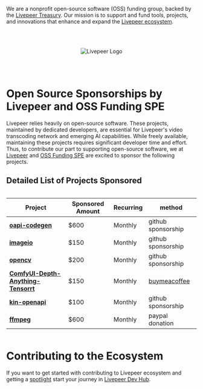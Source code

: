 We are a nonprofit open-source software (OSS) funding group, backed by the [Livepeer Treasury](https://explorer.livepeer.org/treasury/39549981365616941647238744664851111817074961843443607299795325625311288410936). Our mission is to support and fund tools, projects, and innovations that enhance and expand the [Livepeer ecosystem](https://www.livepeer.org/).

<br><br>
<p align="center">
  <img src="https://github.com/user-attachments/assets/7e3dde1d-7388-4b8e-8e42-dcf101420421" alt="Livepeer Logo">
</p>

<br><br>

# Open Source Sponsorships by Livepeer and OSS Funding SPE

Livepeer relies heavily on open-source software. These projects, maintained by dedicated developers, are essential for Livepeer's video transcoding network and emerging AI capabilities. While freely available, maintaining these projects requires significant developer time and effort. Thus, to contribute our part to supporting open-source software, we at [Livepeer](https://www.livepeer.org/) and [OSS Funding SPE](https://explorer.livepeer.org/treasury/39549981365616941647238744664851111817074961843443607299795325625311288410936) are excited to sponsor the following projects.

## Detailed List of Projects Sponsored

<div style="display: flex; justify-content: center;">
  
  | Project | Sponsored Amount | Recurring | method |
  |---------|------------------|-----------|--------|
  | **[oapi-codegen](https://github.com/oapi-codegen/oapi-codegen)** | $600 | Monthly | github sponsorship |
  | **[imageio](https://github.com/imageio/imageio)** | $150 | Monthly | github sponsorship |
  | **[opencv](https://github.com/opencv/opencv)** | $200 | Monthly | github sponsorship |
  | **[ComfyUI-Depth-Anything-Tensorrt](https://github.com/yuvraj108c/ComfyUI-Depth-Anything-Tensorrt)** | $150 | Monthly | [buymeacoffee](https://buymeacoffee.com/yuvraj108cz) |
  | **[kin-openapi](https://github.com/getkin/kin-openapi)** | $100 | Monthly | github sponsorship |
  | **[ffmpeg](https://github.com/FFmpeg/FFmpeg)** | $600 | Monthly | paypal donation |

</div>

# Contributing to the Ecosystem
If you want to get started with contributing to Livepeer ecosystem and getting a [spotlight](https://contributors-spotlight.rickstaa.dev/) start your journey in [Livepeer Dev Hub](https://www.livepeer.org/dev-hub).
